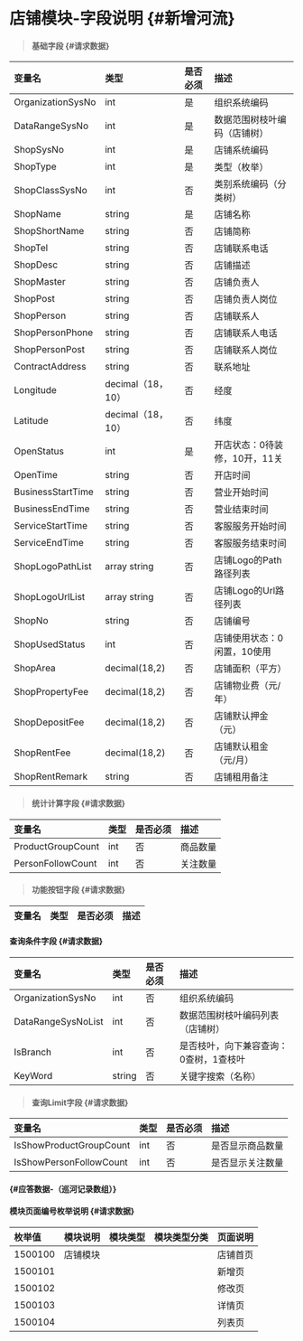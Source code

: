 # 店铺模块-字段说明 {#新增河流}

> #### 基础字段 {#请求数据}

| 变量名 | 类型 | 是否必须 | 描述 |
| :--- | :--- | :--- | :--- |
| OrganizationSysNo | int | 是 | 组织系统编码 |
| DataRangeSysNo | int | 是 | 数据范围树枝叶编码（店铺树） |
| ShopSysNo | int | 是 | 店铺系统编码 |
| ShopType | int | 是 | 类型（枚举） |
| ShopClassSysNo | int | 否 | 类别系统编码（分类树） |
| ShopName | string | 是 | 店铺名称 |
| ShopShortName | string | 否 | 店铺简称 |
| ShopTel | string | 否 | 店铺联系电话 |
| ShopDesc | string | 否 | 店铺描述 |
| ShopMaster | string | 否 | 店铺负责人 |
| ShopPost | string | 否 | 店铺负责人岗位 |
| ShopPerson | string | 否 | 店铺联系人 |
| ShopPersonPhone | string | 否 | 店铺联系人电话 |
| ShopPersonPost | string | 否 | 店铺联系人岗位 |
| ContractAddress | string | 否 | 联系地址 |
| Longitude | decimal（18，10） | 否 | 经度 |
| Latitude | decimal（18，10） | 否 | 纬度 |
| OpenStatus | int | 是 | 开店状态：0待装修，10开，11关 |
| OpenTime | string | 否 | 开店时间 |
| BusinessStartTime | string | 否 | 营业开始时间 |
| BusinessEndTime | string | 否 | 营业结束时间 |
| ServiceStartTime | string | 否 | 客服服务开始时间 |
| ServiceEndTime | string | 否 | 客服服务结束时间 |
| ShopLogoPathList | array string | 否 | 店铺Logo的Path路径列表 |
| ShopLogoUrlList | array string | 否 | 店铺Logo的Url路径列表 |
| ShopNo | string | 否 | 店铺编号 |
| ShopUsedStatus | int | 否 | 店铺使用状态：0闲置，10使用 |
| ShopArea | decimal\(18,2\) | 否 | 店铺面积（平方） |
| ShopPropertyFee | decimal\(18,2\) | 否 | 店铺物业费（元/年） |
| ShopDepositFee | decimal\(18,2\) | 否 | 店铺默认押金（元） |
| ShopRentFee | decimal\(18,2\) | 否 | 店铺默认租金（元/月） |
| ShopRentRemark | string | 否 | 店铺租用备注 |

> #### 统计计算字段 {#请求数据}

| 变量名 | 类型 | 是否必须 | 描述 |
| :--- | :--- | :--- | :--- |
| ProductGroupCount | int | 否 | 商品数量 |
| PersonFollowCount | int | 否 | 关注数量 |

> #### 功能按钮字段 {#请求数据}

| 变量名 | 类型 | 是否必须 | 描述 |
| :--- | :--- | :--- | :--- |


#### 查询条件字段 {#请求数据}

| 变量名 | 类型 | 是否必须 | 描述 |
| :--- | :--- | :--- | :--- |
| OrganizationSysNo | int | 否 | 组织系统编码 |
| DataRangeSysNoList | int | 否 | 数据范围树枝叶编码列表（店铺树） |
| IsBranch | int | 否 | 是否枝叶，向下兼容查询：0查树，1查枝叶 |
| KeyWord | string | 否 | 关键字搜索（名称） |

> #### 查询Limit字段 {#请求数据}

| 变量名 | 类型 | 是否必须 | 描述 |
| :--- | :--- | :--- | :--- |
| IsShowProductGroupCount | int | 否 | 是否显示商品数量 |
| IsShowPersonFollowCount | int | 否 | 是否显示关注数量 |

####  {#应答数据-（巡河记录数组）}

#### 模块页面编号枚举说明 {#请求数据}

| 枚举值 | 模块说明 | 模块类型 | 模块类型分类 | 页面说明 |
| :--- | :--- | :--- | :--- | :--- |
| 1500100 | 店铺模块 |  |  | 店铺首页 |
| 1500101 |  |  |  | 新增页 |
| 1500102 |  |  |  | 修改页 |
| 1500103 |  |  |  | 详情页 |
| 1500104 |  |  |  | 列表页 |



